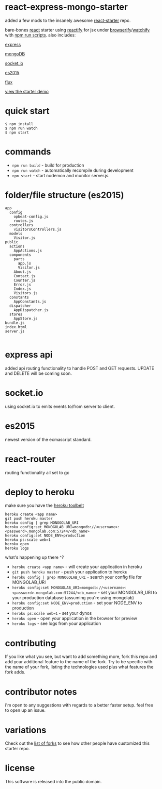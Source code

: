 # react-express-mongo-starter

added a few mods to the insanely awesome [react-starter](https://github.com/substack/react-starter) repo.  

bare-bones [react](https://facebook.github.io/react/) starter
using [reactify](https://npmjs.com/package/reactify) for jsx
under [browserify](http://browserify.org)/[watchify](https://npmjs.com/package/watchify)
with [npm run scripts](http://substack.net/task_automation_with_npm_run).
also includes:

[express](http://expressjs.com/)

[mongoDB](https://www.mongodb.org/)

[socket.io](http://socket.io/)

[es2015](https://babeljs.io/docs/learn-es2015/)

[flux](https://facebook.github.io/react/docs/flux-overview.html)

[view the starter demo](https://react-express-mongo.herokuapp.com)


# quick start

```
$ npm install
$ npm run watch
$ npm start
```

# commands

* `npm run build` - build for production
* `npm run watch` - automatically recompile during development
* `npm start` - start nodemon and monitor server.js

# folder/file structure (es2015)

``` 
app
  config
    opbeat-config.js
    routes.js
  controllers
    visitorsControllers.js
  models
    Visitor.js
public
  actions
    AppActions.js
  components
    parts
      app.js
      Visitor.js
    About.js
    Contact.js
    Counter.js
    Error.js
    Index.js
    Visitors.js
  constants
    AppConstants.js
  dispatcher
    AppDispatcher.js
  stores
    AppStore.js
bundle.js
index.html
server.js
    
```
# express api
added api routing functionality to handle POST and GET requests. UPDATE and DELETE will be coming soon.

# socket.io
using socket.io to emits events to/from server to client.

# es2015
newest version of the ecmascript standard.

# react-router
routing functionality all set to go


# deploy to heroku
make sure you have the [heroku toolbelt](https://toolbelt.heroku.com/) 

```
heroku create <app name>
git push heroku master
heroku config | grep MONOGOLAB_URI
heroku config:set MONOGOLAB_URI=mongodb://<username>:<password>.mongolab.com:57244/<db_name>
heroku config:set NODE_ENV=production
heroku ps:scale web=1
heroku open
heroku logs
```

what's happening up there ^? 

* `heroku create <app name>` - will create your application in heroku
* `git push heroku master` - push your application to heroku
* `heroku config | grep MONOGOLAB_URI` - search your config file for MONGOLAB_URI
* `heroku config:set MONOGOLAB_URI=mongodb://<username>:<password>.mongolab.com:57244/<db_name>` - set your MONGOLAB_URI to your production database (assuming you're using mongolab)
* `heroku config:set NODE_ENV=production` - set your NODE_ENV to production
* `heroku ps:scale web=1` - set your dynos
* `heroku open` - open your application in the browser for preview
* `heroku logs` - see logs from your application



# contributing

If you like what you see, but want to add something more, fork this repo and add
your additional feature to the name of the fork. Try to be specific with the
name of your fork, listing the technologies used plus what features the fork
adds.

# contributor notes

i'm open to any suggestions with regards to a better faster setup.  feel free to open up an issue.


# variations

Check out the [list of forks](https://github.com/substack/react-starter/network/members)
to see how other people have customized this starter repo.

# license

This software is released into the public domain.
